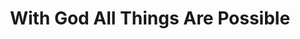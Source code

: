 ---
title: "With God All Things Are Possible"
url: /accra/with-god-all-things-are-possible/
shop: Kiosk
---